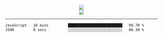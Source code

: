 <div align="center">
<img src="https://github-readme-streak-stats.herokuapp.com/?user=anotherrandomonline&theme=react"/><br>
<img src="https://github-readme-stats.vercel.app/api?username=anotherrandomonline&show_icons=true&include_all_commits=true&theme=react"/>
</div>

---

<!--START_SECTION:waka-->

```txt
JavaScript   16 mins         █████████████████████████   99.70 %
JSON         0 secs          ░░░░░░░░░░░░░░░░░░░░░░░░░   00.30 %
```

<!--END_SECTION:waka-->
